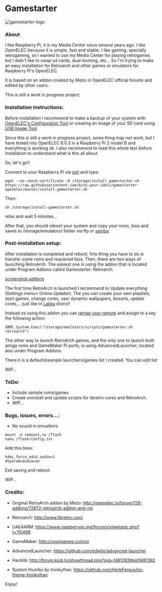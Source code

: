 # Gamestarter

![gamestarter-logo](https://raw.githubusercontent.com/bite-your-idols/gamestarter-openelec/master/assets/gamestarter-logo.jpg)


### About
I like Raspberry Pi, it is my Media Center since several years ago. I like OpenELEC because it is simple, fast and stable. I like gaming, specially retrogaming, so I wanted to use my Media Center for playing retrogames but I didn't like to swap sd cards, dual-booting, etc... So I'm trying to make an easy installation for Retroarch and other games or emulators for Raspberry Pi's OpenELEC.

It is based on an addon created by Mezo in OpenELEC official forums and edited by other users.


This is still a work in progress project.



### Installation instructions:

Before installation I recommend to make a backup of your system with [OpenELEC's Configuration Tool](http://wiki.openelec.tv/index.php/OpenELEC_Configuration_Addon) or creating an image of your SD card using [USB Image Tool](http://www.alexpage.de/usb-image-tool/)

Since this is still a work in progress project, some thing may not work, but I have tested into OpenELEC 6.0.3 in a Raspberry Pi 2 model B and everything is working ok. I also recommend to read this whole text before installation to understand what is this all about.

So, let's go!!


Connect to your Raspberry Pi via [ssh](http://wiki.openelec.tv/index.php/OpenELEC_FAQ#How_do_i_use_SSH.3F) and type:

```
wget --no-check-certificate -O /storage/install-gamestarter.sh https://raw.githubusercontent.com/bite-your-idols/gamestarter-openelec/master/install-gamestarter.sh
```

Then:
```
sh /storage/install-gamestarter.sh
```

relax and wait 5 minutes...

After that, you should reboot your system and copy your roms, bios and saves to /storage/emulators/ folder via ftp or [samba](http://wiki.openelec.tv/index.php/Accessing_Samba_Shares).




### Post-installation setup:

After installation is completed and reboot, firts thing you have to do is transfer some roms and requiered bios. 
Then, there are two ways of launching RetroArch. The easiest one is using the addon that is located under Program Addons called Gamestarter: Retroarch. 

[screenshot-addons](https://github.com/bite-your-idols/gamestarter-openelec/raw/master/assets/screenshot-addons.png)

The first time RetroArch is launched I recommend to Update everything (Settings menu> Online Updater). The you can create your own playlists, start games, change cores, user dynamic wallpapers, boxarts, update cores,... just like in [Lakka](http://www.lakka.tv/) distro!!

Instead os using this addon you can [remap your remote](http://kodi.wiki/view/HOW-TO:Modify_keymaps) and assign to a key the following action:
```
XBMC.System.Exec("/storage/emulators/scripts/gamestarter.sh retroarch")
```

The other way to launch RetroArch games, and the only one to launch both amiga roms and GameMaker Pi ports, is using AdvancedLauncher, located also under Program Addons.

There it is a default/example launchers/games list I created. You can edit list



WIP...



### ToDo:
- Include sample roms/games
- Create uninstall and update scripts for libretro cores and RetroArch.
- WIP...



### Bugs, issues, errors...:
- No sound in emualtors:
```
mount -o remount,rw /flash
nano /flash/config.txt 
```
Add this lines:
```
hdmi_force_edid_audio=1
dtparam=audio=on
```
Exit saving and reboot.


WIP...




### Credits:

- Original RetroArch addon by Mezo:
 http://openelec.tv/forum/128-addons/72972-retroarch-addon-arm-rpi

- Retroarch:
http://www.libretro.com/

- UAE4ARM:
https://www.raspberrypi.org/forums/viewtopic.php?t=110488

- GameMaker:
http://yoyogames.com/pi

- AdvancedLauncher:
https://github.com/edwtjo/advanced-launcher

- Hacklib:
http://forum.kodi.tv/showthread.php?pid=1481392#pid1481392

- System thumbs by tronkyfran:
https://github.com/HerbFargus/es-theme-tronkyfran


Enjoy!
